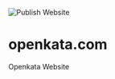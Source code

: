 ![Publish Website](https://github.com/openkata/openkata.com/workflows/Publish%20Website/badge.svg)

# openkata.com
Openkata Website

